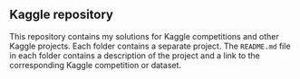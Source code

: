 ## Kaggle repository

This repository contains my solutions for Kaggle competitions and other Kaggle projects. Each folder contains a separate project. The `README.md` file in each folder contains a description of the project and a link to the corresponding Kaggle competition or dataset.